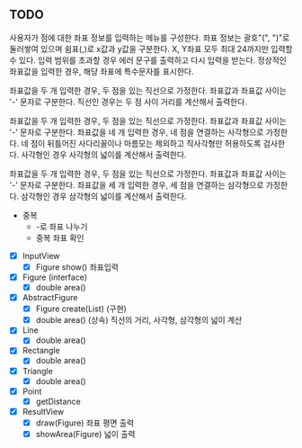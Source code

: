 ## TODO

사용자가 점에 대한 좌표 정보를 입력하는 메뉴를 구성한다.
좌표 정보는 괄호"(", ")"로 둘러쌓여 있으며 쉼표(,)로 x값과 y값을 구분한다.
X, Y좌표 모두 최대 24까지만 입력할 수 있다.
입력 범위를 초과할 경우 에러 문구를 출력하고 다시 입력을 받는다.
정상적인 좌표값을 입력한 경우, 해당 좌표에 특수문자를 표시한다.

좌표값을 두 개 입력한 경우, 두 점을 있는 직선으로 가정한다. 좌표값과 좌표값 사이는 '-' 문자로 구분한다.
직선인 경우는 두 점 사이 거리를 계산해서 출력한다.

좌표값을 두 개 입력한 경우, 두 점을 있는 직선으로 가정한다. 좌표값과 좌표값 사이는 '-' 문자로 구분한다.
좌표값을 네 개 입력한 경우, 네 점을 연결하는 사각형으로 가정한다.
네 점이 뒤틀어진 사다리꼴이나 마름모는 제외하고 직사각형만 허용하도록 검사한다.
사각형인 경우 사각형의 넓이를 계산해서 출력한다.

좌표값을 두 개 입력한 경우, 두 점을 있는 직선으로 가정한다. 좌표값과 좌표값 사이는 '-' 문자로 구분한다.
좌표값을 세 개 입력한 경우, 세 점을 연결하는 삼각형으로 가정한다.
삼각형인 경우 삼각형의 넓이를 계산해서 출력한다.

- 중복
  - -로 좌표 나누기
  - 중복 좌표 확인

- [x] InputView
  - [x] Figure show() 좌표입력
- [x] Figure (interface)
  - [x] double area()
- [x] AbstractFigure
  - [x] Figure create(List<Point>) (구현)
  - [x] double area() (상속) 직선의 거리, 사각형, 삼각형의 넓이 계산
- [x] Line
  - [x] double area()
- [x] Rectangle
  - [x] double area()
- [x] Triangle
  - [x] double area()
- [x] Point
  - [x] getDistance
- [x] ResultView
  - [x] draw(Figure) 좌표 평면 출력
  - [x] showArea(Figure) 넓이 출력

